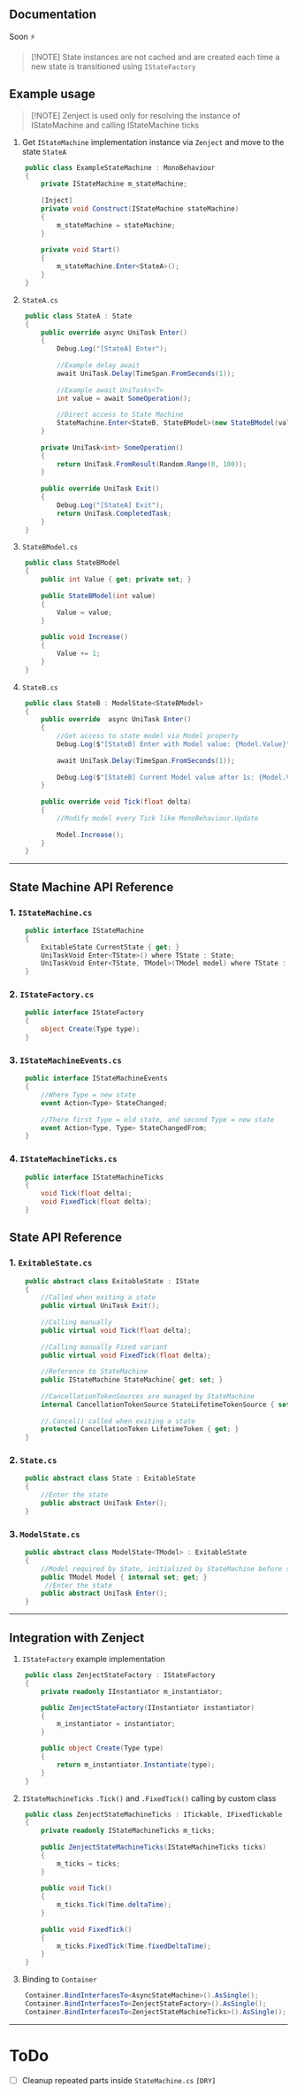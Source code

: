## Documentation

Soon :zap:

> [!NOTE] State instances are not cached and are created each time a new state is transitioned using `IStateFactory`

## Example usage

> [!NOTE] Zenject is used only for resolving the instance of IStateMachine and calling IStateMachine ticks

1. Get `IStateMachine` implementation instance via `Zenject` and move to the state `StateA`

```csharp
    public class ExampleStateMachine : MonoBehaviour
    {
        private IStateMachine m_stateMachine;
    
        [Inject]
        private void Construct(IStateMachine stateMachine)
        {
            m_stateMachine = stateMachine;
        }
    
        private void Start()
        {
            m_stateMachine.Enter<StateA>();
        }
    }
```

2. `StateA.cs`

```csharp
    public class StateA : State
    {
        public override async UniTask Enter()
        {
            Debug.Log("[StateA] Enter");
    
            //Example delay await 
            await UniTask.Delay(TimeSpan.FromSeconds(1));
    
            //Example await UniTasks<T>
            int value = await SomeOperation();
    
            //Direct access to State Machine
            StateMachine.Enter<StateB, StateBModel>(new StateBModel(value));
        }
    
        private UniTask<int> SomeOperation()
        {
            return UniTask.FromResult(Random.Range(0, 100));
        }
    
        public override UniTask Exit()
        {
            Debug.Log("[StateA] Exit");
            return UniTask.CompletedTask;
        }
    }
```

3. `StateBModel.cs`

```csharp
    public class StateBModel
    {
        public int Value { get; private set; }
    
        public StateBModel(int value)
        {
            Value = value;
        }
    
        public void Increase()
        {
            Value += 1;
        }
    }
```

4. `StateB.cs`

```csharp
    public class StateB : ModelState<StateBModel>
    {
        public override  async UniTask Enter()
        {
            //Get access to state model via Model property 
            Debug.Log($"[StateB] Enter with Model value: {Model.Value}");
    
            await UniTask.Delay(TimeSpan.FromSeconds(1));
    
            Debug.Log($"[StateB] Current Model value after 1s: {Model.Value}");
        }
    
        public override void Tick(float delta)
        {
            //Modify model every Tick like MonoBehaviour.Update
            
            Model.Increase();
        }
    }
```

---

## State Machine API Reference

### 1. `IStateMachine.cs`

```csharp
    public interface IStateMachine
    {
        ExitableState CurrentState { get; }
        UniTaskVoid Enter<TState>() where TState : State;
        UniTaskVoid Enter<TState, TModel>(TModel model) where TState : ModelState<TModel>;
    }
```

### 2. `IStateFactory.cs`

```csharp
    public interface IStateFactory
    {
        object Create(Type type);
    }
```

### 3. `IStateMachineEvents.cs`

```csharp
    public interface IStateMachineEvents
    {
        //Where Type = new state
        event Action<Type> StateChanged;
        
        //There first Type = old state, and second Type = new state
        event Action<Type, Type> StateChangedFrom;
    }
```

### 4. `IStateMachineTicks.cs`

```csharp
    public interface IStateMachineTicks
    {
        void Tick(float delta);
        void FixedTick(float delta);
    }
```

## State API Reference

### 1. `ExitableState.cs`

```csharp
    public abstract class ExitableState : IState
    {
        //Called when exiting a state
        public virtual UniTask Exit();
        
        //Calling manually
        public virtual void Tick(float delta);
        
        //Calling manually Fixed variant
        public virtual void FixedTick(float delta);
        
        //Reference to StateMachine
        public IStateMachine StateMachine{ get; set; }
        
        //CancellationTokenSources are managed by StateMachine
        internal CancellationTokenSource StateLifetimeTokenSource { set; get; }
        
        //.Cancel() called when exiting a state
        protected CancellationToken LifetimeToken { get; }
    }
```

### 2. `State.cs`

```csharp
    public abstract class State : ExitableState
    {
        //Enter the state
        public abstract UniTask Enter();
    }
```

### 3. `ModelState.cs`

```csharp
    public abstract class ModelState<TModel> : ExitableState
    {
        //Model required by State, initialized by StateMachine before state.Enter()
        public TModel Model { internal set; get; }
         //Enter the state
        public abstract UniTask Enter();
    }
```

---

## Integration with Zenject

1. `IStateFactory` example implementation

```csharp 
    public class ZenjectStateFactory : IStateFactory
    {
        private readonly IInstantiator m_instantiator;

        public ZenjectStateFactory(IInstantiator instantiator)
        {
            m_instantiator = instantiator;
        }

        public object Create(Type type)
        {
            return m_instantiator.Instantiate(type);
        }
    }
```

2. `IStateMachineTicks` `.Tick()` and `.FixedTick()` calling by custom class

```csharp
    public class ZenjectStateMachineTicks : ITickable, IFixedTickable
    {
        private readonly IStateMachineTicks m_ticks;
    
        public ZenjectStateMachineTicks(IStateMachineTicks ticks)
        {
            m_ticks = ticks;
        }
    
        public void Tick()
        {
            m_ticks.Tick(Time.deltaTime);
        }
    
        public void FixedTick()
        {
            m_ticks.FixedTick(Time.fixedDeltaTime);
        }
    }
```

3. Binding to `Container`

```csharp
    Container.BindInterfacesTo<AsyncStateMachine>().AsSingle();
    Container.BindInterfacesTo<ZenjectStateFactory>().AsSingle();
    Container.BindInterfacesTo<ZenjectStateMachineTicks>().AsSingle();
```

---

# ToDo

-[ ] Cleanup repeated parts inside `StateMachine.cs` `[DRY]`
